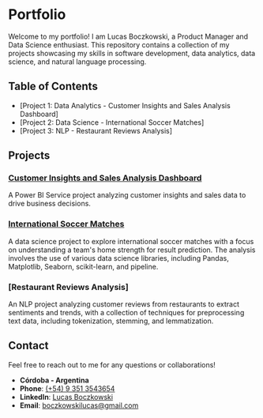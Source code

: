 # Portfolio

Welcome to my portfolio! I am Lucas Boczkowski, a Product Manager and Data Science enthusiast. This repository contains a collection of my projects showcasing my skills in software development, data analytics, data science, and natural language processing.

## Table of Contents

- [Project 1: Data Analytics - Customer Insights and Sales Analysis Dashboard]
- [Project 2: Data Science - International Soccer Matches]
- [Project 3: NLP - Restaurant Reviews Analysis]

## Projects

### [Customer Insights and Sales Analysis Dashboard](./Customer%20Insights%20and%20Sales%20Analysis%20Dashboard)
A Power BI Service project analyzing customer insights and sales data to drive business decisions.

### [International Soccer Matches](./International%20Soccer%20Matches)
A data science project to explore international soccer matches with a focus on understanding a team's home strength for result prediction. The analysis involves the use of various data science libraries, including Pandas, Matplotlib, Seaborn, scikit-learn, and pipeline.

### [Restaurant Reviews Analysis]
An NLP project analyzing customer reviews from restaurants to extract sentiments and trends, with a collection of techniques for preprocessing text data, including tokenization, stemming, and lemmatization.

## Contact

Feel free to reach out to me for any questions or collaborations!

- **Córdoba - Argentina**
- **Phone**: [(+54) 9 351 3543654](tel:+543513543654)
- **LinkedIn**: [Lucas Boczkowski](https://www.linkedin.com/in/lucasboczkowski/)
- **Email**: [boczkowskilucas@gmail.com](mailto:boczkowskilucas@gmail.com)
